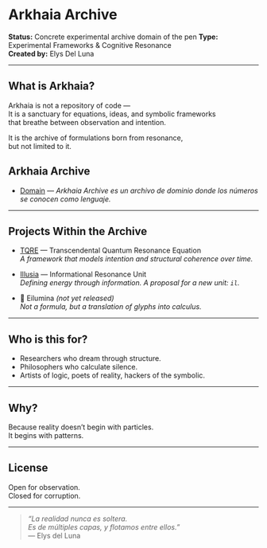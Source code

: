 # Arkhaia Archive

**Status:** Concrete experimental archive domain of the pen
**Type:** Experimental Frameworks & Cognitive Resonance  
**Created by:** Elys Del Luna

---

## What is Arkhaia?

Arkhaia is not a repository of code —  
It is a sanctuary for equations, ideas, and symbolic frameworks  
that breathe between observation and intention.

It is the archive of formulations born from resonance,  
but not limited to it.

## Arkhaia Archive

- [Domain](https://elys911.github.io/arkhaia/) —
*Arkhaia Archive es un archivo de dominio donde los números se conocen como lenguaje.*

---

## Projects Within the Archive

-  [TQRE](https://elys911.github.io/TQRE/) — Transcendental Quantum Resonance Equation  
  *A framework that models intention and structural coherence over time.*
  
-  [Illusia](https://gateway.lighthouse.storage/ipfs/bafkreibsmgwjlenfmon36aho2qqdl2u5jiruehfmy6hd5qfrwytvnpmfv4) — Informational Resonance Unit  
  *Defining energy through information. A proposal for a new unit: `il`.*

- 📖 Eilumina *(not yet released)*  
  *Not a formula, but a translation of glyphs into calculus.*

---

## Who is this for?

- Researchers who dream through structure.  
- Philosophers who calculate silence.  
- Artists of logic, poets of reality, hackers of the symbolic.

---

## Why?

Because reality doesn’t begin with particles.  
It begins with patterns.

---

## License

Open for observation.  
Closed for corruption.

---

> *“La realidad nunca es soltera.  
> Es de múltiples capas, y flotamos entre ellos.”*  
> — Elys del Luna
